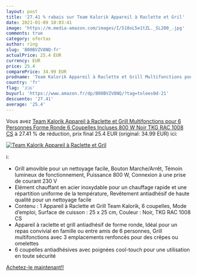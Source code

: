 ```yaml
---
layout: post
title: '27.41 % rabais sur Team Kalorik Appareil à Raclette et Gril'
date: 2021-01-09 10:03:41
image: 'https://m.media-amazon.com/images/I/518oL5e1tZL._SL200_.jpg'
comments: true
category: ofertas
author: ring
slug: 'B00BVZV8NQ-fr'
actualPrice: 25.4 EUR
currency: EUR
price: 25.4
comparePrice: 34.99 EUR
prodname: 'Team Kalorik Appareil à Raclette et Grill Multifonctions pour 6 Personnes  Forme Ronde  6 Coupelles Incluses  800 W  Noir  TKG RAC 1008 CS'
country: 'fr'
flag: '🇫🇷'
buyurl: 'https://www.amazon.fr/dp/B00BVZV8NQ/?tag=tolees0d-21'
descuento: '27.41'
average: '25.4'
---
```


Vous avez [Team Kalorik Appareil à Raclette et Grill Multifonctions pour 6 Personnes  Forme Ronde  6 Coupelles Incluses  800 W  Noir  TKG RAC 1008 CS](https://www.amazon.fr/dp/B00BVZV8NQ/?tag=tolees0d-21)  à  27.41 % de réduction, prix final  25.4 EUR (original: 34.99 EUR) ici:

[![Team Kalorik Appareil à Raclette et Gril](https://m.media-amazon.com/images/I/518oL5e1tZL._SL200_.jpg)](https://www.amazon.fr/dp/B00BVZV8NQ/?tag=tolees0d-21)

ℹ️:

- Grill amovible pour un nettoyage facile, Bouton Marche/Arrêt, Témoin lumineux de fonctionnement, Puissance 800 W, Connexion à une prise de courant 230 V
- Elément chauffant en acier inoxydable pour un chauffage rapide et une répartition uniforme de la température, Revêtement antiadhésif de haute qualité pour un nettoyage facile
- Contenu : 1 Appareil à Raclette et Grill Team Kalorik, 6 coupelles, Mode d’emploi, Surface de cuisson : 25 x 25 cm, Couleur : Noir, TKG RAC 1008 CS
- Appareil à raclette et grill antiadhésif de forme ronde, Idéal pour un repas convivial en famille ou entre amis de 6 personnes, Grill multifonctions avec 3 emplacements renfoncés pour des crêpes ou omelettes
- 6 coupelles antiadhésives avec poignées cool-touch pour une utilisation en toute sécurité

[Achetez-le maintenant!!](https://www.amazon.fr/dp/B00BVZV8NQ/?tag=tolees0d-21)
